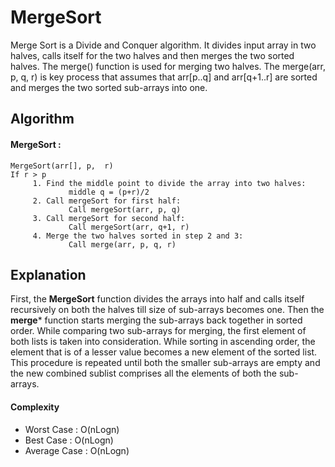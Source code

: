 # MergeSort

Merge Sort is a Divide and Conquer algorithm. It divides input array in two halves, calls itself for the two halves and then merges the two sorted halves. The merge() function is used for merging two halves. The merge(arr, p, q, r) is key process that assumes that arr[p..q] and arr[q+1..r] are sorted and merges the two sorted sub-arrays into one.

## Algorithm

#### MergeSort : 
```
MergeSort(arr[], p,  r)
If r > p
     1. Find the middle point to divide the array into two halves:  
             middle q = (p+r)/2
     2. Call mergeSort for first half:   
             Call mergeSort(arr, p, q)
     3. Call mergeSort for second half:
             Call mergeSort(arr, q+1, r)
     4. Merge the two halves sorted in step 2 and 3:
             Call merge(arr, p, q, r)
```

## Explanation

First, the **MergeSort** function divides the arrays into half and calls itself recursively on both the halves till size of sub-arrays becomes one. Then the **merge*** function starts merging the sub-arrays back together in sorted order. While comparing two sub-arrays for merging, the first element of both lists is taken into consideration. While sorting in ascending order, the element that is of a lesser value becomes a new element of the sorted list. This procedure is repeated until both the smaller sub-arrays are empty and the new combined sublist comprises all the elements of both the sub-arrays.



#### Complexity

 - Worst Case : O(nLogn)
 - Best Case : O(nLogn)
 - Average Case : O(nLogn)
